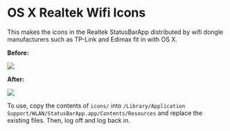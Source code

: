 OS X Realtek Wifi Icons
==

This makes the icons in the Realtek StatusBarApp distributed by wifi dongle manufacturers such as TP-Link and Edimax fit in with OS X.

**Before:**

![](https://i.imgur.com/9O8CaTy.png)

**After:**

![](https://i.imgur.com/5OEbEb6.png)

To use, copy the contents of `icons/` into `/Library/Application Support/WLAN/StatusBarApp.app/Contents/Resources` and replace the existing files.
Then, log off and log back in.